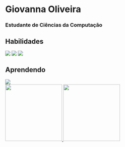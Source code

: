 # Giovanna Oliveira
### Estudante de Ciências da Computação

## Habilidades

<img src="https://cdn.jsdelivr.net/gh/devicons/devicon@latest/icons/html5/html5-original.svg" />
<img src="https://cdn.jsdelivr.net/gh/devicons/devicon@latest/icons/css3/css3-original.svg" />
<img src="https://cdn.jsdelivr.net/gh/devicons/devicon@latest/icons/javascript/javascript-original.svg" />


## Aprendendo

<img src="https://cdn.jsdelivr.net/gh/devicons/devicon@latest/icons/java/java-original.svg" />

<div>
<a href="https://github.com/giosioli">
<img loading="lazy" height="180em" src="https://github-readme-stats.vercel.app/api/top-langs/?username=giosioli&layout=compact&langs_count=7&theme=dracula"/>
<img loading="lazy" height="180em" src="https://github-readme-stats.vercel.app/api?username=giosioli&show_icons=true&theme=dracula&include_all_commits=true&count_private=true"/>
</div>
